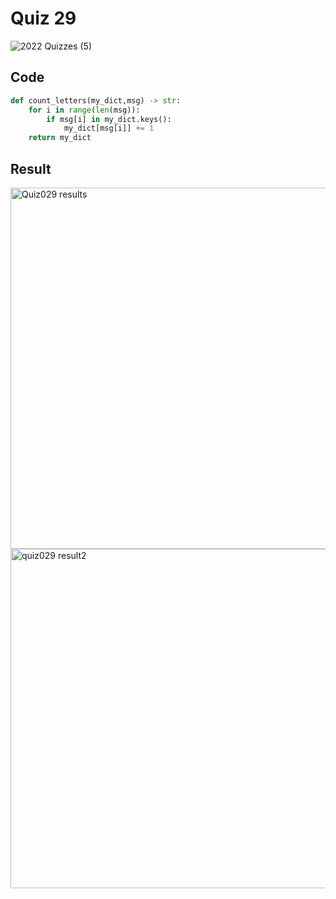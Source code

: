 # Quiz 29

![2022  Quizzes (5)](https://user-images.githubusercontent.com/112055062/204743381-be19cbc1-8c60-4755-8bf1-da799b5bca50.jpg)

## Code

```.py
def count_letters(my_dict,msg) -> str:
    for i in range(len(msg)):
        if msg[i] in my_dict.keys():
            my_dict[msg[i]] += 1
    return my_dict
```

## Result

<img width="578" alt="Quiz029 results" src="https://user-images.githubusercontent.com/112055062/204425026-e9a24bbc-9d91-4364-b775-198021f619cb.png">

<img width="543" alt="quiz029 result2" src="https://user-images.githubusercontent.com/112055062/204425107-0f163db8-17c7-4cee-a4e5-be2a4dbb463c.png">


